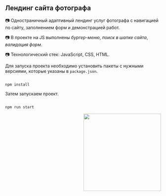 ## Лендинг сайта фотографа    


:camera: Одностраничный адаптивный лендинг услуг фотографа с навигацией по сайту, заполнением форм и демонстрацией работ.

:camera: В проекте на JS выполнены *бургер-меню*, *поиск в шапке сайта*, *валидация форм*.

:camera: Технологический стек: JavaScript, CSS, HTML.

Для запуска проекта необходимо установить пакеты с нужными версиями, которые указаны в `package.json`. 
```

npm install 

``` 
Затем запускаем проект.

```

npm run start 

```


<div id="footer" align="right">

<img src="https://media.giphy.com/media/v1.Y2lkPTc5MGI3NjExenI2bHZjems2Ync4ZjBxcHVkczR5N2J5ejBuMnZkbWtiaWQ1MXpvaSZlcD12MV9pbnRlcm5hbF9naWZfYnlfaWQmY3Q9Zw/RkX0HwFFBNePHU5Jcb/giphy.gif" width="250" />
  
</div>
